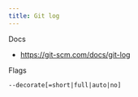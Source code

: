 ```yaml
---
title: Git log
---
```


Docs

- https://git-scm.com/docs/git-log

Flags

```
--decorate[=short|full|auto|no]
```
